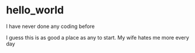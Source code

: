 # hello_world

I have never done any coding before

I guess this is as good a place as any to start.
My wife hates me more every day 
